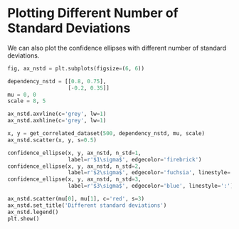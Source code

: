 # Plotting Different Number of Standard Deviations

We can also plot the confidence ellipses with different number of standard deviations.

```python
fig, ax_nstd = plt.subplots(figsize=(6, 6))

dependency_nstd = [[0.8, 0.75],
                   [-0.2, 0.35]]
mu = 0, 0
scale = 8, 5

ax_nstd.axvline(c='grey', lw=1)
ax_nstd.axhline(c='grey', lw=1)

x, y = get_correlated_dataset(500, dependency_nstd, mu, scale)
ax_nstd.scatter(x, y, s=0.5)

confidence_ellipse(x, y, ax_nstd, n_std=1,
                   label=r'$1\sigma$', edgecolor='firebrick')
confidence_ellipse(x, y, ax_nstd, n_std=2,
                   label=r'$2\sigma$', edgecolor='fuchsia', linestyle='--')
confidence_ellipse(x, y, ax_nstd, n_std=3,
                   label=r'$3\sigma$', edgecolor='blue', linestyle=':')

ax_nstd.scatter(mu[0], mu[1], c='red', s=3)
ax_nstd.set_title('Different standard deviations')
ax_nstd.legend()
plt.show()
```

